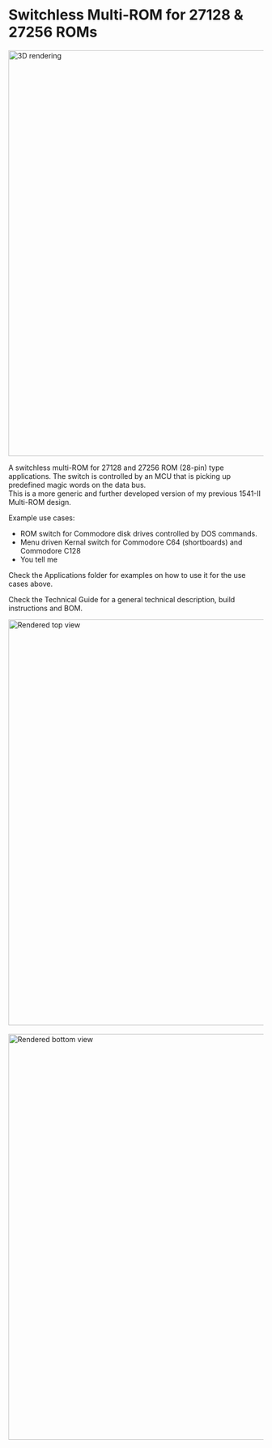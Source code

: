 # Switchless Multi-ROM for 27128 & 27256 ROMs

<img src="rev4\images\pcb_render.png" alt="3D rendering" width="800"/><br/>

A switchless multi-ROM for 27128 and 27256 ROM (28-pin) type applications. The switch is controlled by an MCU that is picking up predefined magic words on the data bus.  
This is a more generic and further developed version of my previous 1541-II Multi-ROM design.

Example use cases:
* ROM switch for Commodore disk drives controlled by DOS commands.
* Menu driven Kernal switch for Commodore C64 (shortboards) and Commodore C128
* You tell me

Check the Applications folder for examples on how to use it for the use cases above.

Check the Technical Guide for a general technical description, build instructions and BOM.

<img src="rev4\images\pcb_top.png" alt="Rendered top view" height="800"/>  <img src="rev4\images\pcb_bottom.png" alt="Rendered bottom view" height="800"/><br/>
